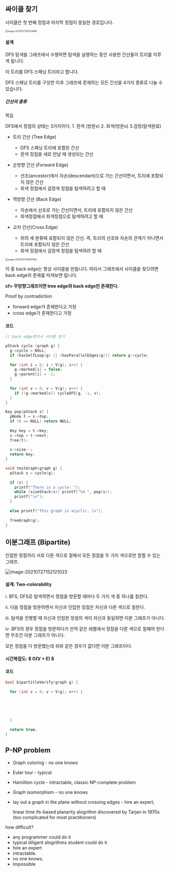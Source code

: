 ## 싸이클 찾기 

사이클은 첫 번째 정점과 마지막 정점이 동일한 경로입니다.

<img src="https://github.com/doooooooong/studyBoard/blob/master/algorithm/Graph/images/image-20210727143331460.png?raw=true" alt="image-20210727143331460" style="zoom:50%;" /> 





#### 설계

DFS 탐색을 그래프에서 수행하면 탐색을 실행하는 동안 사용한 간선들이 트리를 이루게 됩니다. 

이 트리를 DFS 스패닝 트리라고 합니다. 

DFS 스패닝 트리를 구성한 이후 그래프에 존재하는 모든 간선을 4가지 종류로 나눌 수 있습니다.



##### 간선의 종류 

복습

DFS에서 정점의 상태는 3가지이다. 1. 흰색 (방문x) 2. 회색(방문o) 3.검정(탐색완료) 



- 트리 간선 (Tree Edge)

  - DFS 스패닝 트리에 포함된 간선
  - 흰색 정점을 새로 만날 때 생성되는 간선

  

- 순방향 간선 (Forward Edge)

  - 선조(ancestor)에서 자손(descendant)으로 가는 간선이면서, 트리에 포함되지 않은 간선
  - 회색 정점에서 검정색 정점을 탐색하려고 할 때

  

- 역방향 간선 (Back Edge)

  - 자손에서 선조로 가는 간선이면서, 트리에 포함되지 않은 간선
  - 회색정점에서 회색정점으로 탐색하려고 할 때

  

- 교차 간선(Cross Edge)
  - 위의 세 분류에 포함되지 않은 간선. 즉, 트리의 선조와 자손의 관계가 아니면서 트리에 포함되지 않은 간선
  - 회색 정점에서 검정색 정점을 탐색하려 할 때

 

<img src="https://github.com/doooooooong/studyBoard/blob/master/algorithm/Graph/images/image-20210727143917563.png?raw=true" alt="image-20210727143917563" style="zoom:50%;" />



이 중 back edge는 항상 사이클을 만듭니다. 따라서 그래프에서 사이클을 찾으려면 back edge의 존재를 따져보면 됩니다. 





**cf> 무방향그래프이면 tree edge와 back edge만 존재한다.**

Proof by contradiction

- forward edge가 존재한다고 가정
- cross edge가 존재한다고 가정



#### 코드

```c++
// back edge찾아서 사이클 찾기

pStack cycle (graph g) {
  g->cycle = NULL;
  if (hasSelfLoop(g) || (hasParallelEdges(g))) return g->cycle;
  
  for (int i = 0; i < V(g); i++) {
    g->marked[i] = false;
    g->parent[i] = -1;
  }
  
  for (int v = 0; v < V(g); v++) {
    if (!g->marked[v]) cycleDFS(g, -1, v);
  }
}

Key pop(pStack s) {
  pNode t = s->top;
  if (t == NULL) return NULL;
  
  Key key = t->key;
  s->top = t->next;
  free(t);
  
  s->size--;
  return key;
}

void testGraph(graph g) {
  pStack s = cycle(g);
  
  if (s) {
    printf("There is a cycle: ");
    while (sizeStack(s)) printf("%d ", pop(s));
    printf("\n");
  }
  
  else printf("This graph is acyclic. \n");
  
  freeGraph(g);
}
```







## 이분그래프 (Bipartite)

인접한 정점끼리 서로 다른 색으로 칠해서 모든 정점을 두 가지 색으로만 칠할 수 있는 그래프.



![image-20210727152121023](https://github.com/doooooooong/studyBoard/blob/master/algorithm/Graph/images/image-20210727152121023.png?raw=true)



#### 설계: Two-colorability

i. BFS, DFS로 탐색하면서 정점을 방문할 때마다 두 가지 색 중 하나를 칠한다.

ii. 다음 정점을 방문하면서 자신과 인접한 정점은 자신과 다른 색으로 칠한다.

iii. 탐색을 진행할 때 자신과 인접한 정점의 색이 자신과 동일하면 이분 그래프가 아니다.

iv .BFS의 경우 정점을 방문하다가 만약 같은 레벨에서 정점을 다른 색으로 칠해야 한다면 무조건 이분 그래프가 아니다.

모든 정점을 다 방문했는데 위와 같은 경우가 없다면 이분 그래프이다.




#### 시간복잡도: $ O(V + E) $



#### 코드

```c++
bool bipartitleVerify(graph g) {
  
  for (int v = 0; v < V(g); v++) {
    
    
    
    
    
  }
  
  return true;
}
```









## P-NP problem

- Graph coloring  - no one knows

- Euler tour - typical

- Hamiliton cycle - intractable, classic NP-complete problem

- Graph isomorphism - no one knows

- lay out a graph in the plane without crossing edges - hire an expert, 

  linear time ifs-based planarity alogrithm discovered by Tarjan in 1970s (too complicated for most practitioners)



how difficult?

- any programmer could do it
- typical diligent alogrithms student could do it
- hire an expert
- intractable.
- no one knows.
- Impossible
